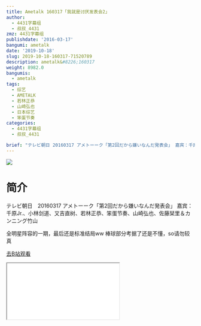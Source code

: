```yaml
---
title: Ametalk 160317「我就是讨厌发表会2」
author:
  - 4431字幕组
  - 叔叔_4431
zmz: 4431字幕组
publishdate: '2016-03-17'
bangumi: ametalk
date: '2019-10-18'
slug: 2019-10-18-160317-71520789
description: ametalk&#8226;160317
weight: 8982.0
bangumis:
  - ametalk
tags:
  - 综艺
  - AMETALK
  - 若林正恭
  - 山崎弘也
  - 日本综艺
  - 笨蛋节奏
categories:
  - 4431字幕组
  - 叔叔_4431

brief: "テレビ朝日 20160317 アメトーーク「第2回だから嫌いなんだ発表会」 嘉宾：千原Jr.、小林剑道、又吉直树、若林正恭、笨蛋节奏、山崎弘也、佐藤栞里＆カンニング竹山 全明星阵容的一期，最后还是标准结局ww 棒球部分考据了还是不懂，so请勿较真"
---
```

![](https://raw.githubusercontent.com/tcgriffith/owaraisite/master/static/tmpimg/768512498769f7a1debbce5b90969f268a66142d.jpg.480.jpg)
# 简介  
テレビ朝日　20160317 アメトーーク「第2回だから嫌いなんだ発表会」
嘉宾：千原Jr.、小林剑道、又吉直树、若林正恭、笨蛋节奏、山崎弘也、佐藤栞里＆カンニング竹山

全明星阵容的一期，最后还是标准结局ww
棒球部分考据了还是不懂，so请勿较真  

[去B站观看](https://www.bilibili.com/video/av71520789/)
<div class ="resp-container"><iframe class="testiframe" src="//player.bilibili.com/player.html?aid=71520789"", scrolling="no", allowfullscreen="true" > </iframe></div> 

